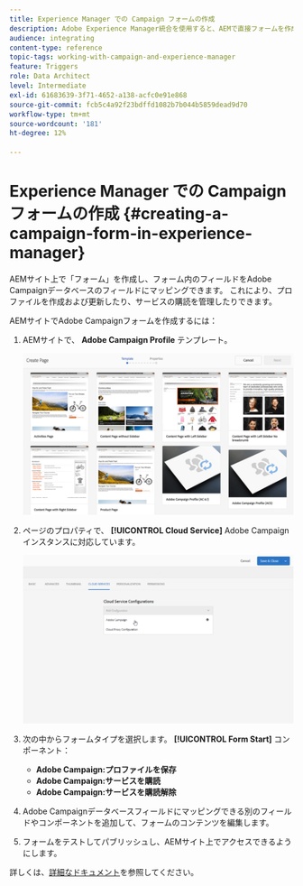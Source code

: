 ```yaml
---
title: Experience Manager での Campaign フォームの作成
description: Adobe Experience Manager統合を使用すると、AEMで直接フォームを作成して、プロファイルを作成および更新したり、購読を管理したりできます。
audience: integrating
content-type: reference
topic-tags: working-with-campaign-and-experience-manager
feature: Triggers
role: Data Architect
level: Intermediate
exl-id: 61683639-3f71-4652-a138-acfc0e91e868
source-git-commit: fcb5c4a92f23bdffd1082b7b044b5859dead9d70
workflow-type: tm+mt
source-wordcount: '181'
ht-degree: 12%

---
```


# Experience Manager での Campaign フォームの作成 {#creating-a-campaign-form-in-experience-manager}

AEMサイト上で「フォーム」を作成し、フォーム内のフィールドをAdobe Campaignデータベースのフィールドにマッピングできます。 これにより、プロファイルを作成および更新したり、サービスの購読を管理したりできます。

AEMサイトでAdobe Campaignフォームを作成するには：

1. AEMサイトで、 **Adobe Campaign Profile** テンプレート。

   ![](assets/aem_content_forms.png)

1. ページのプロパティで、 **[!UICONTROL Cloud Service]** Adobe Campaignインスタンスに対応しています。

   ![](assets/aem_content_forms_2.png)

1. 次の中からフォームタイプを選択します。 **[!UICONTROL Form Start]** コンポーネント：

   * **Adobe Campaign:プロファイルを保存**
   * **Adobe Campaign:サービスを購読**
   * **Adobe Campaign:サービスを購読解除**

1. Adobe Campaignデータベースフィールドにマッピングできる別のフィールドやコンポーネントを追加して、フォームのコンテンツを編集します。
1. フォームをテストしてパブリッシュし、AEMサイト上でアクセスできるようにします。

詳しくは、[詳細なドキュメント](https://experienceleague.adobe.com/docs/experience-manager-65/authoring/aem-adobe-campaign/adobe-campaign-forms.html)を参照してください。
